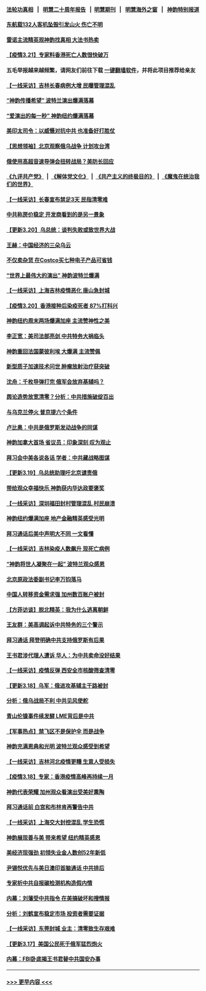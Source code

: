 #### [法轮功真相](https://github.com/gfw-breaker/truth/blob/master/README.md?t=0) &nbsp;&nbsp;|&nbsp;&nbsp; [明慧二十周年报告](https://github.com/gfw-breaker/mh-reports/blob/master/README.md?t=0) &nbsp;&nbsp;|&nbsp;&nbsp;[明慧期刊](https://github.com/gfw-breaker/mh-qikan) &nbsp;&nbsp;|&nbsp;&nbsp; [明慧海外之窗](https://github.com/gfw-breaker/mh-news/blob/master/README.md?t=0) &nbsp;&nbsp;|&nbsp;&nbsp; [神韵特别报道](https://github.com/gfw-breaker/mh-news/blob/master/shenyun.md?t=0)
#### [东航载132人客机坠毁引发山火 伤亡不明](../pages/nf4514/n13661915.md?t=03212201) 
#### [雷诺主流精英观神韵找真相 大法书热卖](../pages/nf4514/n13662003.md?t=03212201) 
#### [【疫情3.21】专家料香港死亡人数很快破万](../pages/nf4514/n13661758.md?t=03212201) 
#### 五毛举报越来越频繁，请网友们前往下载 [一键翻墙软件](https://github.com/gfw-breaker/ssr-accounts)，并将此项目推荐给亲友
#### [【一线采访】吉林长春病例大增 民曝管理混乱](../pages/nf4514/n13661979.md?t=03212201) 
#### [“神韵传播希望” 波特兰演出爆满落幕](../pages/nf4514/n13661405.md?t=03212201) 
#### [“爱演出的每一秒” 神韵纽约爆满落幕](../pages/nf4514/n13661325.md?t=03212201) 
#### [美印太司令：以威慑对抗中共 也准备好打胜仗](../pages/nf4514/n13660779.md?t=03212201) 
#### [【思想领袖】北京观察俄乌战争 计划攻台湾](../pages/nf4514/n13641830.md?t=03212201) 
#### [俄使用高超音速导弹会扭转战局？美防长回应](../pages/nf4514/n13660585.md?t=03212201) 
#### [《九评共产党》](https://github.com/begood0513/9ping.md/blob/master/README.md) &nbsp;|&nbsp; [《解体党文化》](../../../../jtdwh.md/blob/master/README.md)  &nbsp;|&nbsp; [《共产主义的终极目的》](../../../../gczydzjmd.md/blob/master/README.md) &nbsp;|&nbsp; [《魔鬼在统治我们的世界》](../../../../mgztzwmdsj.md/blob/master/README.md) 
#### [【一线采访】长春宣布禁足3天 民指清零难](../pages/nf4514/n13660579.md?t=03212201) 
#### [中共称房价稳定 开发商看到的是另一景象](../pages/nf4514/n13660340.md?t=03212201) 
#### [【更新3.20】乌总统：谈判失败或致世界大战](../pages/nf4514/n13658616.md?t=03212201) 
#### [王赫：中国经济的三朵乌云](../pages/nf4514/n13658787.md?t=03212201) 
#### [不仅卖杂货 在Costco买七种电子产品可省钱](../pages/nf4514/n13657267.md?t=03212201) 
#### [“世界上最伟大的演出” 神韵波特兰爆满](../pages/nf4514/n13659914.md?t=03212201) 
#### [【一线采访】上海吉林疫情恶化 唐山急封城](../pages/nf4514/n13659244.md?t=03212201) 
#### [【疫情3.20】香港接种后染疫死者 87%打科兴](../pages/nf4514/n13659445.md?t=03212201) 
#### [神韵纽约周末两场爆满加座 主流赞神性之美](../pages/nf4514/n13659405.md?t=03212201) 
#### [李正宽：美司法部亮剑 中共特务大祸临头](../pages/nf4514/n13659592.md?t=03212201) 
#### [神韵重回法国蒙彼利埃 大爆满 主流赞佩](../pages/nf4514/n13659048.md?t=03212201) 
#### [新型质子加速技术问世 肿瘤放射治疗获突破](../pages/nf4514/n13658880.md?t=03212201) 
#### [沈舟：千枚导弹打完 俄军会放弃基辅吗？](../pages/nf4514/n13658620.md?t=03212201) 
#### [舆论造势放宽清零？分析：中共措施破绽百出](../pages/nf4514/n13658617.md?t=03212201) 
#### [与乌克兰停火 普京提六个条件](../pages/nf4514/n13658481.md?t=03212201) 
#### [卢比奥：中共是俄罗斯发动战争的同谋](../pages/nf4514/n13658384.md?t=03212201) 
#### [神韵加拿大首场 省议员：印象深刻 叹为观止](../pages/nf4514/n13657909.md?t=03212201) 
#### [拜习会中美各说各话 学者：中共藏战略图谋](../pages/nf4514/n13657203.md?t=03212201) 
#### [【更新3.19】乌总统助理吁北京谴责俄](../pages/nf4514/n13658175.md?t=03212201) 
#### [带给观众幸福快乐 神韵获内华达政要褒奖](../pages/nf4514/n13657832.md?t=03212201) 
#### [【一线采访】深圳福田封村管理混乱 村民崩溃](../pages/nf4514/n13657882.md?t=03212201) 
#### [神韵纽约爆满加座 地产金融精英感受光明](../pages/nf4514/n13657676.md?t=03212201) 
#### [拜习通话后美中声明大不同 一文看懂](../pages/nf4514/n13656766.md?t=03212201) 
#### [【一线采访】吉林染疫人数飙升 现死亡病例](../pages/nf4514/n13657568.md?t=03212201) 
#### [“神韵将世人凝聚在一起” 波特兰观众感恩](../pages/nf4514/n13657614.md?t=03212201) 
#### [北京原政法委副书记李万钧落马](../pages/nf4514/n13657318.md?t=03212201) 
#### [中国人转移资金需求强 加州数百账户被封](../pages/nf4514/n13657181.md?t=03212201) 
#### [【方菲访谈】脱北精英：我为什么逃离朝鲜](../pages/nf4514/n13656569.md?t=03212201) 
#### [王友群：美高调起诉中共特务的三个警示](../pages/nf4514/n13656828.md?t=03212201) 
#### [拜习通话 拜登明确中共支持俄罗斯有后果](../pages/nf4514/n13655968.md?t=03212201) 
#### [王书君涉代理人遭诉 华人：为中共卖命没好结果](../pages/nf4514/n13656627.md?t=03212201) 
#### [【一线采访】疫情反弹 西安全市核酸筛查清零](../pages/nf4514/n13656572.md?t=03212201) 
#### [【更新3.18】乌军：俄进攻基辅主干路被封](../pages/nf4514/n13655870.md?t=03212201) 
#### [分析：俄乌战局不利 中共见风使舵](../pages/nf4514/n13656248.md?t=03212201) 
#### [青山伦镍事件续发酵 LME背后是中共](../pages/nf4514/n13656540.md?t=03212201) 
#### [【军事热点】禁飞区不是保护伞 而是战争](../pages/nf4514/n13654951.md?t=03212201) 
#### [神韵充满恩典和光明 波特兰观众感受到希望](../pages/nf4514/n13655893.md?t=03212201) 
#### [【一线采访】吉林河北疫情更糟 生意人受损失](../pages/nf4514/n13655010.md?t=03212201) 
#### [【疫情3.18】专家：香港疫情高峰再持续一月](../pages/nf4514/n13655307.md?t=03212201) 
#### [神韵代表荣耀 加州观众看演出受美好熏陶](../pages/nf4514/n13655137.md?t=03212201) 
#### [拜习通话前 白宫和布林肯再警告中共](../pages/nf4514/n13654395.md?t=03212201) 
#### [【一线采访】上海交大封控混乱 学生恐慌](../pages/nf4514/n13655062.md?t=03212201) 
#### [神韵展现善与美 带来希望 纽约精英感恩](../pages/nf4514/n13655319.md?t=03212201) 
#### [美经济现强劲 初领失业金人数创52年新低](../pages/nf4514/n13654594.md?t=03212201) 
#### [尹锡悦优先与美日澳印首脑通话 中共排后](../pages/nf4514/n13654797.md?t=03212201) 
#### [专家析中共自报碳检测机构造假内情](../pages/nf4514/n13654609.md?t=03212201) 
#### [内幕：刘藩受中共指令 在美搞破坏和搜情报](../pages/nf4514/n13654181.md?t=03212201) 
#### [分析：刘鹤宣布稳定市场 投资者需要证据](../pages/nf4514/n13654099.md?t=03212201) 
#### [【一线采访】东莞封城 业主：清零致生存艰难](../pages/nf4514/n13652379.md?t=03212201) 
#### [【更新3.17】美国公民死于俄军猛烈炮火](../pages/nf4514/n13653347.md?t=03212201) 
#### [内幕：FBI卧底揭王书君替中共国安办事](../pages/nf4514/n13652144.md?t=03212201) 

----
#### [ >>> 更早内容 <<< ](../indexes/nf4514-earlier.md)
